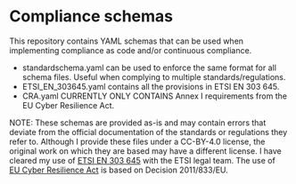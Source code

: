 # Compliance schemas

This repository contains YAML schemas that can be used when implementing compliance as code and/or continuous compliance.
* standardschema.yaml can be used to enforce the same format for all schema files. Useful when complying to multiple standards/regulations.
* ETSI_EN_303645.yaml contains all the provisions in ETSI EN 303 645.
* CRA.yaml CURRENTLY ONLY CONTAINS Annex I requirements from the EU Cyber Resilience Act. 

NOTE: These schemas are provided as-is and may contain errors that deviate from the official documentation of the standards or regulations they refer to. Although I provide these files under a CC-BY-4.0 license, the original work on which they are based may have a different license. I have cleared my use of [ETSI EN 303 645](https://www.etsi.org/deliver/etsi_en/303600_303699/303645/02.01.01_60/en_303645v020101p.pdf) with the ETSI legal team. The use of  
[EU Cyber Resilience Act](https://data.consilium.europa.eu/doc/document/PE-100-2023-INIT/en/pdf) is based on Decision 2011/833/EU.

